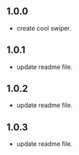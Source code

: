 ## 1.0.0

* create cool swiper.

## 1.0.1

* update readme file.

## 1.0.2

* update readme file.

## 1.0.3

* update readme file.
